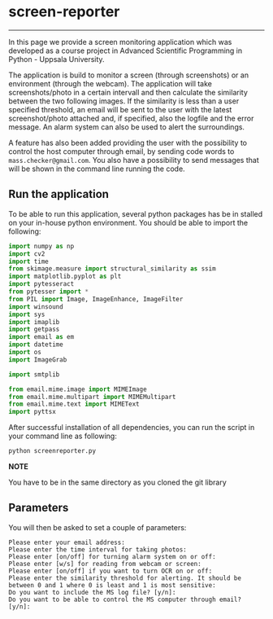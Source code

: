# screen-reporter
---
In this page we provide a screen monitoring application which was developed as a course project in Advanced Scientific Programming in Python - Uppsala University.

The application is build to monitor a screen (through screenshots) or an environment (through the webcam). The application will take screenshots/photo in a certain intervall and then calculate the similarity between the two following images. If the similarity is less than a user specified threshold, an email will be sent to the user with the latest screenshot/photo attached and, if specified, also the logfile and the error message. An alarm system can also be used to alert the surroundings.

A feature has also been added providing the user with the possibility to control the host computer through email, by sending code words to `mass.checker@gmail.com`. You also have a possibility to send messages that will be shown in the command line running the code.

## Run the application
To be able to run this application, several python packages has be in stalled on your in-house python environment. You should be able to import the following:

```python
import numpy as np
import cv2
import time
from skimage.measure import structural_similarity as ssim
import matplotlib.pyplot as plt
import pytesseract
from pytesser import *
from PIL import Image, ImageEnhance, ImageFilter
import winsound
import sys
import imaplib
import getpass
import email as em
import datetime
import os
import ImageGrab

import smtplib

from email.mime.image import MIMEImage
from email.mime.multipart import MIMEMultipart
from email.mime.text import MIMEText
import pyttsx
```

After successful installation of all dependencies, you can run the script in your command line as following:

```bash
python screenreporter.py
```

**NOTE**

You have to be in the same directory as you cloned the git library

## Parameters
You will then be asked to set a couple of parameters:

```
Please enter your email address:
Please enter the time interval for taking photos:
Please enter [on/off] for turning alarm system on or off:
Please enter [w/s] for reading from webcam or screen:
Please enter [on/off] if you want to turn OCR on or off:
Please enter the similarity threshold for alerting. It should be between 0 and 1 where 0 is least and 1 is most sensitive:
Do you want to include the MS log file? [y/n]:
Do you want to be able to control the MS computer through email? [y/n]:
```

